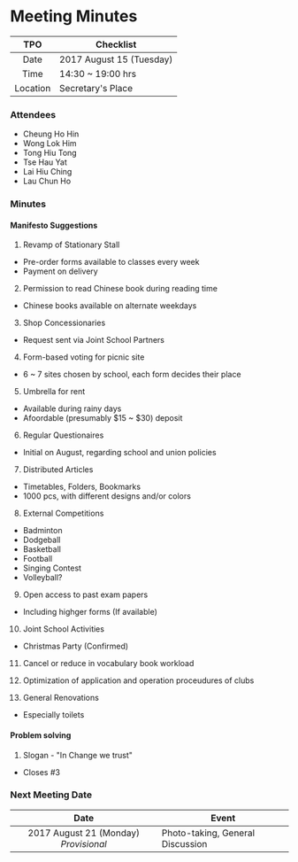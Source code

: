 # Meeting Minutes

| TPO | Checklist |
|:---:|-----------|
|Date|2017 August 15 (Tuesday)|
|Time|14:30 ~ 19:00 hrs|
|Location|Secretary's Place|
 
 ### Attendees
 - Cheung Ho Hin
 - Wong Lok Him
 - Tong Hiu Tong
 - Tse Hau Yat
 - Lai Hiu Ching 
 - Lau Chun Ho
 
 ### Minutes
 
 #### Manifesto Suggestions
 
 1. Revamp of Stationary Stall
 - Pre-order forms available to classes every week
 - Payment on delivery
 
 2. Permission to read Chinese book during reading time
 - Chinese books available on alternate weekdays
 
 3. Shop Concessionaries
 - Request sent via Joint School Partners
 
 4. Form-based voting for picnic site
 - 6 ~ 7 sites chosen by school, each form decides their place
 
 5. Umbrella for rent
 - Available during rainy days
 - Afoordable (presumably $15 ~ $30) deposit
 
 6. Regular Questionaires
 - Initial on August, regarding school and union policies
 
 7. Distributed Articles
 - Timetables, Folders, Bookmarks
 - 1000 pcs, with different designs and/or colors
 
 8. External Competitions
 - Badminton
 - Dodgeball
 - Basketball
 - Football
 - Singing Contest
 - Volleyball?
 
 9. Open access to past exam papers
 - Including highger forms (If available)
 
 10. Joint School Activities
 - Christmas Party (Confirmed)
 
 11. Cancel or reduce in vocabulary book workload
 
 12. Optimization of application and operation proceudures of clubs
 
 13. General Renovations
 - Especially toilets
 
 #### Problem solving
  
 1. Slogan - "In Change we trust"
 - Closes #3
 
 ### Next Meeting Date
 
 |   Date   |   Event   |
 |:--------:|-----------|
 |2017 August 21 (Monday) *Provisional*|Photo-taking, General Discussion|
